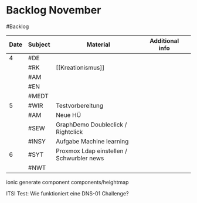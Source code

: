 # Backlog November
#Backlog 

| Date | Subject | Material                                  | Additional info |     |
| ---- | ------- | ----------------------------------------- | --------------- | --- |
| 4    | #DE     |                                           |                 |     |
|      | #RK     | [[Kreationismus]]                         |                 |     |
|      | #AM     |                                           |                 |     |
|      | #EN     |                                           |                 |     |
|      | #MEDT   |                                           |                 |     |
| 5    | #WIR    | Testvorbereitung                          |                 |     |
|      | #AM     | Neue HÜ                                   |                 |     |
|      | #SEW    | GraphDemo Doubleclick / Rightclick        |                 |     |
|      | #INSY   | Aufgabe Machine learning                  |                 |     |
| 6    | #SYT    | Proxmox Ldap einstellen / Schwurbler news |                 |     |
|      | #NWT    |                                           |                 |     |
ionic generate component components/heightmap

ITSI Test: Wie funktioniert eine DNS-01 Challenge? 